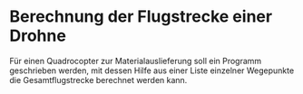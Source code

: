 # Berechnung der Flugstrecke einer Drohne 
Für einen Quadrocopter zur Materialauslieferung soll ein Programm geschrieben werden, mit dessen Hilfe aus einer Liste einzelner Wegepunkte die Gesamtflugstrecke berechnet werden kann. 
